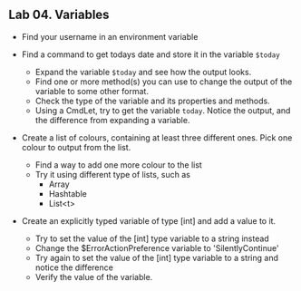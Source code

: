 ## Lab 04. Variables

- Find your username in an environment variable

- Find a command to get todays date and store it in the variable `$today`
  - Expand the variable `$today` and see how the output looks.
  - Find one or more method(s) you can use to change the output of the variable to some other format.
  - Check the type of the variable and its properties and methods.
  - Using a CmdLet, try to get the variable `today`. Notice the output, and the difference from expanding a variable.

- Create a list of colours, containing at least three different ones. Pick one colour to output from the list.
  - Find a way to add one more colour to the list
  - Try it using different type of lists, such as
    - Array
    - Hashtable
    - List\<t>

- Create an explicitly typed variable of type [int] and add a value to it.
  - Try to set the value of the [int] type variable to a string instead
  - Change the $ErrorActionPreference variable to 'SilentlyContinue'
  - Try again to set the value of the [int] type variable to a string and notice the difference
  - Verify the value of the variable.
